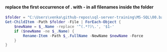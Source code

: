 #### replace the first occurrence of . with - in all filenames inside the folder
```powershell
$folder = "C:\Users\venka\github-repos\sql-server-training\MS-SQL\00.basics"
Get-ChildItem -Path $folder -File | ForEach-Object {
    $newName = $_.Name -replace '^(.*?)\.', '$1-'
    if ($newName -ne $_.Name) {
        Rename-Item -Path $_.FullName -NewName $newName -Force
    }
}
```
